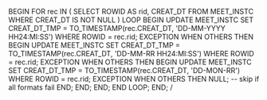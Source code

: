 BEGIN
  FOR rec IN (
    SELECT ROWID AS rid, CREAT_DT FROM MEET_INSTC
    WHERE CREAT_DT IS NOT NULL
  ) LOOP
    BEGIN
      UPDATE MEET_INSTC
      SET CREAT_DT_TMP = 
        TO_TIMESTAMP(rec.CREAT_DT, 'DD-MM-YYYY HH24:MI:SS')
      WHERE ROWID = rec.rid;
    EXCEPTION
      WHEN OTHERS THEN
        BEGIN
          UPDATE MEET_INSTC
          SET CREAT_DT_TMP = 
            TO_TIMESTAMP(rec.CREAT_DT, 'DD-MM-RR HH24:MI:SS')
          WHERE ROWID = rec.rid;
        EXCEPTION
          WHEN OTHERS THEN
            BEGIN
              UPDATE MEET_INSTC
              SET CREAT_DT_TMP = 
                TO_TIMESTAMP(rec.CREAT_DT, 'DD-MON-RR')
              WHERE ROWID = rec.rid;
            EXCEPTION
              WHEN OTHERS THEN
                NULL; -- skip if all formats fail
            END;
        END;
    END;
  END LOOP;
END;
/
